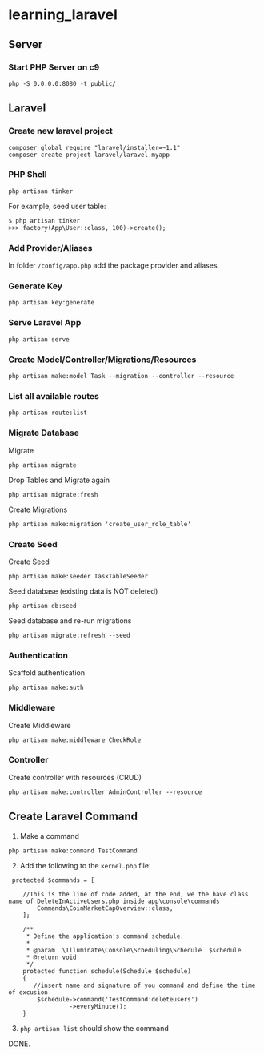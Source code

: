 # learning_laravel

## Server

### Start PHP Server on c9

`php -S 0.0.0.0:8080 -t public/`

## Laravel

### Create new laravel project

```
composer global require "laravel/installer=~1.1"
composer create-project laravel/laravel myapp
```

### PHP Shell

`php artisan tinker`

For example, seed user table:

```
$ php artisan tinker
>>> factory(App\User::class, 100)->create();
```

### Add Provider/Aliases

In folder `/config/app.php` add the package provider and aliases.

### Generate Key

`php artisan key:generate`

### Serve Laravel App

`php artisan serve`

### Create Model/Controller/Migrations/Resources

`php artisan make:model Task --migration --controller --resource`

### List all available routes

`php artisan route:list`

### Migrate Database

Migrate

`php artisan migrate`

Drop Tables and Migrate again

`php artisan migrate:fresh`

Create Migrations

`php artisan make:migration 'create_user_role_table'`

### Create Seed

Create Seed

`php artisan make:seeder TaskTableSeeder`

Seed database (existing data is NOT deleted)

`php artisan db:seed`

Seed database and re-run migrations

`php artisan migrate:refresh --seed`

### Authentication

Scaffold authentication

`php artisan make:auth`

### Middleware

Create Middleware

`php artisan make:middleware CheckRole`

### Controller

Create controller with resources (CRUD)

`php artisan make:controller AdminController --resource`

## Create Laravel Command

1. Make a command

`php artisan make:command TestCommand`

2. Add the following to the `kernel.php` file:

```
 protected $commands = [

    //This is the line of code added, at the end, we the have class name of DeleteInActiveUsers.php inside app\console\commands
        Commands\CoinMarketCapOverview::class,
    ];

    /**
     * Define the application's command schedule.
     *
     * @param  \Illuminate\Console\Scheduling\Schedule  $schedule
     * @return void
     */
    protected function schedule(Schedule $schedule)
    {
       //insert name and signature of you command and define the time of excusion
        $schedule->command('TestCommand:deleteusers')
                 ->everyMinute();
    }
```
3. `php artisan list` should show the command

DONE.


